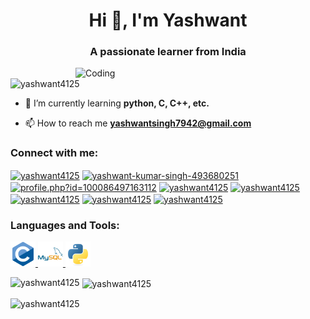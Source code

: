 <h1 align="center">Hi 👋, I'm Yashwant </h1>
<h3 align="center">A passionate learner from India</h3>
<img align="right" alt="Coding" width="400" src="https://i.postimg.cc/5jdT8qkG/github-readme.gif">

<p align="left"> <img src="https://komarev.com/ghpvc/?username=yashwant4125&label=Profile%20views&color=0e75b6&style=flat" alt="yashwant4125" /> </p>



- 🌱 I’m currently learning **python, C, C++, etc.**

- 📫 How to reach me **yashwantsingh7942@gmail.com**

<h3 align="left">Connect with me:</h3>
<p align="left">
<a href="https://twitter.com/yashwant4125" target="blank"><img align="center" src="https://raw.githubusercontent.com/rahuldkjain/github-profile-readme-generator/master/src/images/icons/Social/twitter.svg" alt="yashwant4125" height="30" width="40" /></a>
<a href="https://linkedin.com/in/yashwant-kumar-singh-493680251" target="blank"><img align="center" src="https://raw.githubusercontent.com/rahuldkjain/github-profile-readme-generator/master/src/images/icons/Social/linked-in-alt.svg" alt="yashwant-kumar-singh-493680251" height="30" width="40" /></a>
<a href="https://fb.com/profile.php?id=100086497163112" target="blank"><img align="center" src="https://raw.githubusercontent.com/rahuldkjain/github-profile-readme-generator/master/src/images/icons/Social/facebook.svg" alt="profile.php?id=100086497163112" height="30" width="40" /></a>
<a href="https://instagram.com/yashwant4125" target="blank"><img align="center" src="https://raw.githubusercontent.com/rahuldkjain/github-profile-readme-generator/master/src/images/icons/Social/instagram.svg" alt="yashwant4125" height="30" width="40" /></a>
<a href="https://www.codechef.com/users/yashwant4125" target="blank"><img align="center" src="https://cdn.jsdelivr.net/npm/simple-icons@3.1.0/icons/codechef.svg" alt="yashwant4125" height="30" width="40" /></a>
<a href="https://www.hackerrank.com/yashwant4125" target="blank"><img align="center" src="https://raw.githubusercontent.com/rahuldkjain/github-profile-readme-generator/master/src/images/icons/Social/hackerrank.svg" alt="yashwant4125" height="30" width="40" /></a>
<a href="https://www.leetcode.com/yashwant4125" target="blank"><img align="center" src="https://raw.githubusercontent.com/rahuldkjain/github-profile-readme-generator/master/src/images/icons/Social/leet-code.svg" alt="yashwant4125" height="30" width="40" /></a>
<a href="https://www.hackerearth.com/yashwant4125" target="blank"><img align="center" src="https://raw.githubusercontent.com/rahuldkjain/github-profile-readme-generator/master/src/images/icons/Social/hackerearth.svg" alt="yashwant4125" height="30" width="40" /></a>
</p>

<h3 align="left">Languages and Tools:</h3>
<p align="left"> <a href="https://www.cprogramming.com/" target="_blank" rel="noreferrer"> <img src="https://raw.githubusercontent.com/devicons/devicon/master/icons/c/c-original.svg" alt="c" width="40" height="40"/> </a> <a href="https://www.mysql.com/" target="_blank" rel="noreferrer"> <img src="https://raw.githubusercontent.com/devicons/devicon/master/icons/mysql/mysql-original-wordmark.svg" alt="mysql" width="40" height="40"/> </a> <a href="https://www.python.org" target="_blank" rel="noreferrer"> <img src="https://raw.githubusercontent.com/devicons/devicon/master/icons/python/python-original.svg" alt="python" width="40" height="40"/> </a> </p>

<p><img align="left" src="https://github-readme-stats.vercel.app/api/top-langs?username=yashwant4125&show_icons=true&locale=en&layout=compact" alt="yashwant4125" /></p>

<p>&nbsp;<img align="center" src="https://github-readme-stats.vercel.app/api?username=yashwant4125&show_icons=true&locale=en" alt="yashwant4125" /></p>

<p><img align="center" src="https://github-readme-streak-stats.herokuapp.com/?user=yashwant4125&" alt="yashwant4125" /></p>

